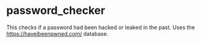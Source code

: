 # password_checker
This checks if a password had been hacked or leaked in the past. Uses the https://haveibeenpwned.com/ database.
